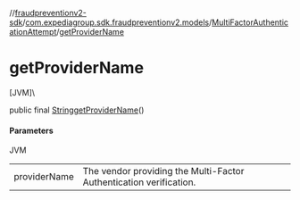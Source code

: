 //[fraudpreventionv2-sdk](../../../index.md)/[com.expediagroup.sdk.fraudpreventionv2.models](../index.md)/[MultiFactorAuthenticationAttempt](index.md)/[getProviderName](get-provider-name.md)

# getProviderName

[JVM]\

public final [String](https://docs.oracle.com/javase/8/docs/api/java/lang/String.html)[getProviderName](get-provider-name.md)()

#### Parameters

JVM

| | |
|---|---|
| providerName | The vendor providing the Multi-Factor Authentication verification. |
